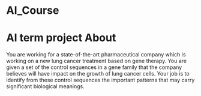 # AI_Course #
AI term project
About
=====
You are working for a state-of-the-art pharmaceutical company which is working on a new lung cancer treatment based on gene therapy. You are given a set of the control sequences in a gene family that the company believes will have impact on the growth of lung cancer cells. Your job is to identify from these control sequences the important patterns that may carry significant biological meanings.
